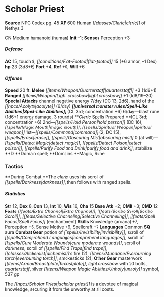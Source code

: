 ﻿---
cssclass: [monsters]
title1: Scholar Priest
title2: Scholar Priest
CR: 2
sources:
- name: NPC Codex
  page: 45
  link: http://paizo.com/products/btpy8v3a?Pathfinder-Roleplaying-Game-NPC-Codex
XP: 600
race: Human
classes:
- cleric of Nethys 3
alignment: CN
size: Medium
type: humanoid
subtypes:
- human
initiative:
  bonus: -1
AC:
  AC: 15
  touch: 9
  flat_footed: 15
  components:
    armor: 6
    dex: -1
HP:
  HP: 23
  long: 3d8+6
saves:
  fort: 4
  ref: 0
  will: 6
speeds:
  base: 20
attacks:
  melee:
  - - text: quarterstaff +3 (1d6+1)
      entries:
      - - damage: 1d6+1
      attack: quarterstaff
      bonus:
      - 3
  ranged:
  - - text: light crossbow +1 (1d8/19-20)
      entries:
      - - damage: 1d8
          crit_range: 19-20
      attack: light crossbow
      bonus:
      - 1
  special:
  - channel negative energy 7/day (DC 13, 2d6)
  - hand of the acolyte (6/day)
spell_like_abilities:
  entries:
  - name: blast rune
    source: default
    freq: 6/day
    paren_text: 1d6+1 energy damage, 3 rounds
  sources:
  - name: default
    CL: 3
    concentration: 6
spells:
  entries:
  - name: hold person
    source: Cleric
    level: 2
    DC: 16
  - is_domain_spell: true
    name: magic mouth
    source: Cleric
    level: 2
  - name: spiritual weapon
    source: Cleric
    level: 2
  - name: command
    source: Cleric
    level: 1
    count: 2
    DC: 15
  - is_domain_spell: true
    name: erase
    source: Cleric
    level: 1
  - name: obscuring mist
    source: Cleric
    level: 1
  - name: detect magic
    source: Cleric
    level: 0
  - name: detect poison
    source: Cleric
    level: 0
  - name: purify food and drink
    source: Cleric
    level: 0
  - name: stabilize
    source: Cleric
    level: 0
  sources:
  - name: Cleric
    type: prepared
    CL: 3
    concentration: 6
    slots:
      0: at-will
    domains:
    - magic
    - rune
tactics:
  During Combat: The cleric uses his scroll of darkness, then follows with ranged
    spells.
ability_scores:
  STR: 12
  DEX: 8
  CON: 13
  INT: 10
  WIS: 16
  CHA: 15
BAB: 2
CMB: 3
CMD: 12
feats:
- name: Extra Channel
- name: Scribe Scroll
- name: Selective Channeling
- name: Spell Focus (enchantment)
skills:
  Knowledge (arcana): 7
  Perception: 3
  Sense Motive: 9
  Spellcraft: 7
languages:
- Common
special_qualities:
- aura
gear:
  combat:
  - potion of invisibility
  - scroll of comprehend languages
  - scroll of cure moderate wounds
  - scroll of darkness
  - scroll of find traps
  - alchemist's fire (2)
  - everburning torch
  - smokesticks (2)
  other:
  - masterwork breastplate
  - light crossbow with 20 bolts
  - quarterstaff
  - silver unholy symbol
  - 537 gp
desc_long: The scholar priest is a devotee of magical knowledge, securing it from
  the unworthy at all costs.

---

# Scholar Priest

**Source** NPC Codex pg. 45
**XP** 600
Human _[[classes/Cleric|cleric]]_ of Nethys 3

CN Medium humanoid (human)
**Init** –1; **Senses** Perception +3

##### Defense

**AC** 15, touch 9, _[[conditions/Flat-Footed|flat-footed]]_ 15 (+6 armor, –1 Dex)
**hp** 23 (3d8+6)
**Fort** +4, **Ref** +0, **Will** +6

##### Offense
**Speed** 20 ft.
**Melee** _[[items/Weapon/Quarterstaff|quarterstaff]]_ +3 (1d6+1)
**Ranged** _[[items/Weapon/Light crossbow|light crossbow]]_ +1 (1d8/19–20)
**Special Attacks** channel negative energy 7/day (DC 13, 2d6), hand of the _[[npcs/Acolyte|acolyte]]_ (6/day)
**_[[universal monster rules/Spell-Like Abilities|Spell-Like Abilities]]_** (CL 3rd; concentration +6)
6/day—blast rune (1d6+1 energy damage, 3 rounds)
**_Cleric_ Spells Prepared **(CL 3rd; concentration +6)
2nd—_[[spells/Hold Person|hold person]]_ (DC 16), _[[spells/Magic Mouth|magic mouth]]_, _[[spells/Spiritual Weapon|spiritual weapon]]_
1st—_[[spells/Command|command]]_ (2, DC 15), _[[spells/Erase|erase]]_, _[[spells/Obscuring Mist|obscuring mist]]_
0 (at will)—_[[spells/Detect Magic|detect magic]]_, _[[spells/Detect Poison|detect poison]]_, _[[spells/Purify Food and Drink|purify food and drink]]_, stabilize
**D **Domain spell; **Domains **Magic, Rune

### Tactics

**During Combat **The _cleric_ uses his scroll of _[[spells/Darkness|darkness]]_, then follows with ranged spells.

##### Statistics
**Str** 12, **Dex** 8, **Con** 13, **Int** 10, **Wis** 16, **Cha** 15
**Base Atk** +2; **CMB** +3; **CMD** 12
**Feats** _[[feats/Extra Channel|Extra Channel]]_, _[[feats/Scribe Scroll|Scribe Scroll]]_, _[[feats/Selective Channeling|Selective Channeling]]_, _[[feats/Spell Focus|Spell Focus]]_ (enchantment)
**Skills** Knowledge (arcana) +7, Perception +6, Sense Motive +9, Spellcraft +7
**Languages** Common
**SQ** aura
**Combat Gear** potion of _[[spells/Invisibility|invisibility]]_, scroll of _[[spells/Comprehend Languages|comprehend languages]]_, scroll of _[[spells/Cure Moderate Wounds|cure moderate wounds]]_, scroll of _darkness_, scroll of _[[spells/Find Traps|find traps]]_, _[[classes/Alchemist|alchemist]]_’s fire (2), _[[items/Mundane/Everburning torch|everburning torch]]_, smokesticks (2); **Other Gear** masterwork _[[items/Armor/Breastplate|breastplate]]_, _light crossbow_ with 20 bolts, _quarterstaff_, silver _[[items/Weapon Magic Abilities/Unholy|unholy]]_ symbol, 537 gp

The _[[npcs/Scholar Priest|scholar priest]]_ is a devotee of magical knowledge, securing it from the unworthy at all costs.